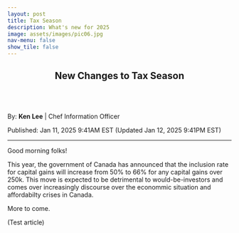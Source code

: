 ```yaml
---
layout: post
title: Tax Season
description: What's new for 2025
image: assets/images/pic06.jpg
nav-menu: false
show_tile: false
---
```


<!-- Main -->
<div id="main" class="alt">

<!-- One -->
<section id="one">
	<div class="inner">
		<header class="major">
			<h1>New Changes to Tax Season</h1>
		</header>

<span class="image main"><img src="assets/images/pic06.jpg" alt="" /></span>

<p>By: <b>Ken Lee</b> | Chef Information Officer</p>
<p>Published: Jan 11, 2025 9:41AM EST (Updated Jan 12, 2025 9:41PM EST)

<hr class="major" />

<p>Good morning folks!</p>

<p>This year, the government of Canada has announced that the inclusion rate for capital gains will increase from 50% to 66% for any capital gains over 250k. This move is expected to be detrimental to would-be-investors and comes over increasingly discourse over the econommic situation and affordabilty crises in Canada.<p>

<p>More to come.<p> 

<p>(Test article)</p>